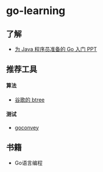 # go-learning

## 了解

* [为 Java 程序员准备的 Go 入门 PPT](https://www.oschina.net/translate/go-for-java-programmers-ppt?cmp)


## 推荐工具

#### 算法

* [谷歌的 btree](https://github.com/google/btree)

#### 测试

* [goconvey](http://goconvey.co/)


## 书籍

* Go语言编程
